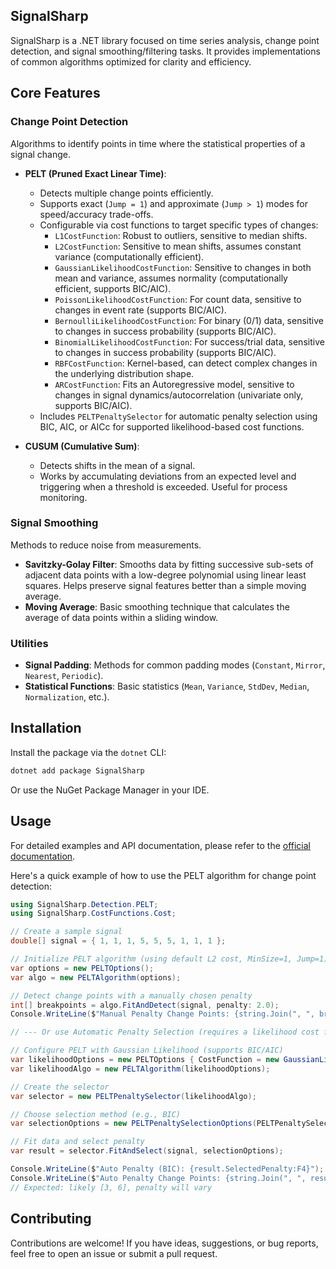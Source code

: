 ## SignalSharp

SignalSharp is a .NET library focused on time series analysis, change point detection, and signal smoothing/filtering tasks. It provides implementations of common algorithms optimized for clarity and efficiency.

## Core Features

### Change Point Detection

Algorithms to identify points in time where the statistical properties of a signal change.

*   **PELT (Pruned Exact Linear Time)**:
    *   Detects multiple change points efficiently.
    *   Supports exact (`Jump = 1`) and approximate (`Jump > 1`) modes for speed/accuracy trade-offs.
    *   Configurable via cost functions to target specific types of changes:
        *   `L1CostFunction`: Robust to outliers, sensitive to median shifts.
        *   `L2CostFunction`: Sensitive to mean shifts, assumes constant variance (computationally efficient).
        *   `GaussianLikelihoodCostFunction`: Sensitive to changes in both mean and variance, assumes normality (computationally efficient, supports BIC/AIC).
        *   `PoissonLikelihoodCostFunction`: For count data, sensitive to changes in event rate (supports BIC/AIC).
        *   `BernoulliLikelihoodCostFunction`: For binary (0/1) data, sensitive to changes in success probability (supports BIC/AIC).
        *   `BinomialLikelihoodCostFunction`: For success/trial data, sensitive to changes in success probability (supports BIC/AIC).
        *   `RBFCostFunction`: Kernel-based, can detect complex changes in the underlying distribution shape.
        *   `ARCostFunction`: Fits an Autoregressive model, sensitive to changes in signal dynamics/autocorrelation (univariate only, supports BIC/AIC).
    *   Includes `PELTPenaltySelector` for automatic penalty selection using BIC, AIC, or AICc for supported likelihood-based cost functions.

*   **CUSUM (Cumulative Sum)**:
    *   Detects shifts in the mean of a signal.
    *   Works by accumulating deviations from an expected level and triggering when a threshold is exceeded. Useful for process monitoring.

### Signal Smoothing

Methods to reduce noise from measurements.

*   **Savitzky-Golay Filter**: Smooths data by fitting successive sub-sets of adjacent data points with a low-degree polynomial using linear least squares. Helps preserve signal features better than a simple moving average.
*   **Moving Average**: Basic smoothing technique that calculates the average of data points within a sliding window.

### Utilities

*   **Signal Padding**: Methods for common padding modes (`Constant`, `Mirror`, `Nearest`, `Periodic`).
*   **Statistical Functions**: Basic statistics (`Mean`, `Variance`, `StdDev`, `Median`, `Normalization`, etc.).

## Installation

Install the package via the `dotnet` CLI:

```sh
dotnet add package SignalSharp
```

Or use the NuGet Package Manager in your IDE.

## Usage

For detailed examples and API documentation, please refer to the [official documentation](https://emmorts.github.io/SignalSharp/).

Here's a quick example of how to use the PELT algorithm for change point detection:

```csharp
using SignalSharp.Detection.PELT;
using SignalSharp.CostFunctions.Cost;

// Create a sample signal
double[] signal = { 1, 1, 1, 5, 5, 5, 1, 1, 1 };

// Initialize PELT algorithm (using default L2 cost, MinSize=1, Jump=1)
var options = new PELTOptions(); 
var algo = new PELTAlgorithm(options);

// Detect change points with a manually chosen penalty
int[] breakpoints = algo.FitAndDetect(signal, penalty: 2.0); 
Console.WriteLine($"Manual Penalty Change Points: {string.Join(", ", breakpoints)}"); // Expected: [3, 6]

// --- Or use Automatic Penalty Selection (requires a likelihood cost function) ---

// Configure PELT with Gaussian Likelihood (supports BIC/AIC)
var likelihoodOptions = new PELTOptions { CostFunction = new GaussianLikelihoodCostFunction(), MinSize = 2 };
var likelihoodAlgo = new PELTAlgorithm(likelihoodOptions);

// Create the selector
var selector = new PELTPenaltySelector(likelihoodAlgo);

// Choose selection method (e.g., BIC)
var selectionOptions = new PELTPenaltySelectionOptions(PELTPenaltySelectionMethod.BIC);

// Fit data and select penalty
var result = selector.FitAndSelect(signal, selectionOptions);

Console.WriteLine($"Auto Penalty (BIC): {result.SelectedPenalty:F4}");
Console.WriteLine($"Auto Penalty Change Points: {string.Join(", ", result.OptimalBreakpoints)}"); 
// Expected: likely [3, 6], penalty will vary
```

## Contributing

Contributions are welcome! If you have ideas, suggestions, or bug reports, feel free to open an issue or submit a pull request. 